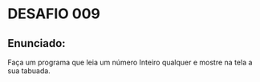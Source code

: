 # DESAFIO 009

## Enunciado: 

Faça um programa que leia um número Inteiro qualquer e mostre na tela a sua tabuada.